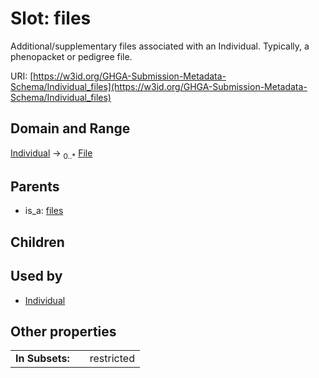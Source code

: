 
# Slot: files


Additional/supplementary files associated with an Individual. Typically, a phenopacket or pedigree file.

URI: [https://w3id.org/GHGA-Submission-Metadata-Schema/Individual_files](https://w3id.org/GHGA-Submission-Metadata-Schema/Individual_files)


## Domain and Range

[Individual](Individual.md) &#8594;  <sub>0..\*</sub> [File](File.md)

## Parents

 *  is_a: [files](files.md)

## Children


## Used by

 * [Individual](Individual.md)

## Other properties

|  |  |  |
| --- | --- | --- |
| **In Subsets:** | | restricted |

